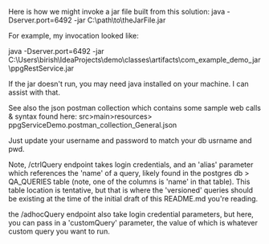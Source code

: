 Here is how we might invoke a jar file built from this solution:
java -Dserver.port=6492 -jar C:\path\to\theJarFile.jar


For example, my invocation looked like:

java -Dserver.port=6492 -jar C:\Users\birish\IdeaProjects\demo\classes\artifacts\com_example_demo_jar\ppgRestService.jar



If the jar doesn't run, you may need java installed on your machine. I can assist with that.

See also the json postman collection which contains some sample web calls & syntax found here: src>main>resources>
ppgServiceDemo.postman_collection_General.json

Just update your username and password to match your db usrname and pwd.

Note, /ctrlQuery endpoint takes login credentials, and an 'alias' parameter which references the 'name' of a query,
likely found in the postgres db > QA_QUERIES table (note, one of the columns is 'name' in that table). This table location
is tentative, but that is where the 'versioned' queries
should be existing at the time of the initial draft of this README.md you're reading.

the /adhocQuery endpoint also take login credential parameters, but here, you can pass in a 'customQuery' parameter, the
value of which is whatever custom query you want to run.


